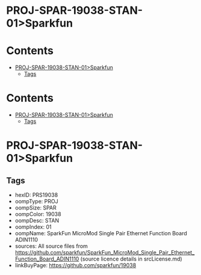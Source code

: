 
PROJ-SPAR-19038-STAN-01>Sparkfun
================================

Contents
========

* [PROJ-SPAR-19038-STAN-01>Sparkfun](#proj-spar-19038-stan-01sparkfun)
	* [Tags](#tags)

Contents
========

* [PROJ-SPAR-19038-STAN-01>Sparkfun](#proj-spar-19038-stan-01sparkfun)
	* [Tags](#tags)

# PROJ-SPAR-19038-STAN-01>Sparkfun

## Tags

- hexID: PRS19038
- oompType: PROJ
- oompSize: SPAR
- oompColor: 19038
- oompDesc: STAN
- oompIndex: 01
- oompName: SparkFun MicroMod Single Pair Ethernet Function Board ADIN1110
- sources: All source files from https://github.com/sparkfun/SparkFun_MicroMod_Single_Pair_Ethernet_Function_Board_ADIN1110 (source licence details in srcLicense.md)
- linkBuyPage: https://github.com/sparkfun/19038
